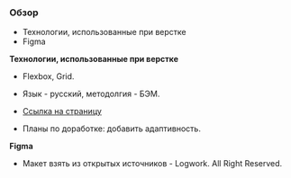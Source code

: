 ### Обзор
* Технологии, использованные при верстке
* Figma

**Технологии, использованные при верстке**

* Flexbox, Grid.
* Язык - русский, методолгия - БЭМ.
* [Ссылка на страницу](https://yunesb.github.io/news-page/index.html/)

* Планы по доработке: добавить адаптивность.

**Figma**

* Макет взять из открытых источников - Logwork. All Right Reserved.